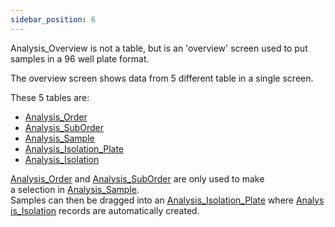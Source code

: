 ```yaml
---
sidebar_position: 6
---
```


Analysis_Overview is not a table, but is an 'overview' screen used to put samples in a 96 well plate format. 

The overview screen shows data from 5 different table in a single screen. 

These 5 tables are: 

- [Analysis_Order](Analysis_Order.md)
- [Analysis_SubOrder](Analysis_SubOrder.md)
- [Analysis_Sample](Analysis_Sample.md)
- [Analysis_Isolation_Plate](Analysis_Isolation_Plate.md)
- [Analysis_Isolation](Analysis_Isolation.md) 

[Analysis_Order](Analysis_Order.md) and [Analysis_SubOrder](Analysis_SubOrder.md) are only used to make a selection in [Analysis_Sample](Analysis_Sample.md). Samples can then be dragged into an [Analysis_Isolation_Plate](Analysis_Isolation_Plate.md) where [Analysis_Isolation](Analysis_Isolation.md) records are automatically created.